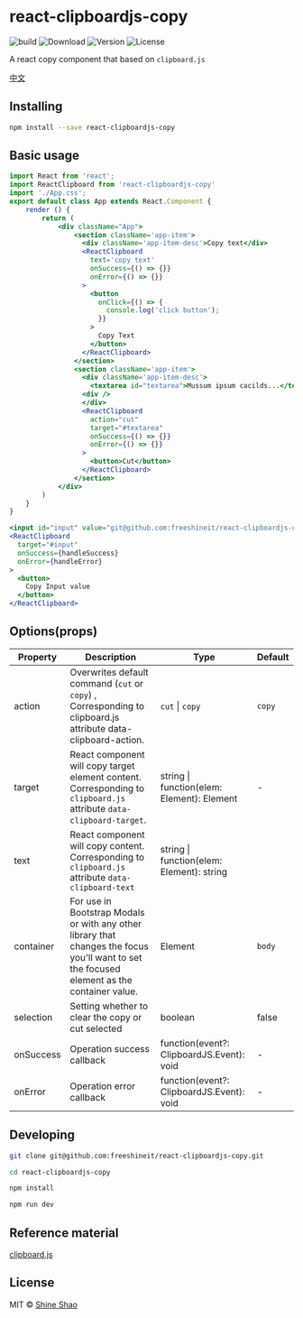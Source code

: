 # react-clipboardjs-copy

![build](https://github.com/freeshineit/react-clipboardjs-copy/workflows/build/badge.svg)
![Download](https://img.shields.io/npm/dm/react-clipboardjs-copy.svg)
![Version](https://img.shields.io/npm/v/react-clipboardjs-copy.svg)
![License](https://img.shields.io/npm/l/react-clipboardjs-copy.svg)

A react copy component that based on `clipboard.js`

[中文](./README_zh-CN.md)

## Installing

```sh
npm install --save react-clipboardjs-copy
```

## Basic usage

```jsx
import React from 'react';
import ReactClipboard from 'react-clipboardjs-copy'
import './App.css';
export default class App extends React.Component {
    render () {
        return (
            <div className="App">
                <section className='app-item'>
                  <div className='app-item-desc'>Copy text</div>
                  <ReactClipboard
                    text='copy text'
                    onSuccess={() => {}}
                    onError={() => {}}
                  >
                    <button
                      onClick={() => {
                        console.log('click button');
                      }}
                    >
                      Copy Text
                    </button>
                  </ReactClipboard>
                </section>
                <section className='app-item'>
                  <div className='app-item-desc'>
                    <textarea id="textarea">Mussum ipsum cacilds...</textarea>
                  <div />
                  </div>
                  <ReactClipboard
                    action="cut"
                    target="#textarea"
                    onSuccess={() => {}}
                    onError={() => {}}
                  >
                    <button>Cut</button>
                  </ReactClipboard>
                </section>
            </div>
        )
    }
}
```

```jsx
<input id="input" value="git@github.com:freeshineit/react-clipboardjs-copy.git" />
<ReactClipboard
  target="#input"
  onSuccess={handleSuccess}
  onError={handleError}
>
  <button>
    Copy Input value
  </button>
</ReactClipboard>
```

## Options(props)

| Property  | Description                                                                                                                                 | Type                                       | Default |
| --------- | ------------------------------------------------------------------------------------------------------------------------------------------- | ------------------------------------------ | ------- |
| action    | Overwrites default command (`cut` or `copy`) , Corresponding to clipboard.js attribute data-clipboard-action.                               | `cut` \| `copy`                            | `copy`  |
| target    | React component will copy target element content. Corresponding to `clipboard.js` attribute `data-clipboard-target`.                        | string \| function(elem: Element): Element | -       |
| text      | React component will copy content. Corresponding to `clipboard.js` attribute `data-clipboard-text`                                          | string \| function(elem: Element): string  |         |
| container | For use in Bootstrap Modals or with any other library that changes the focus you'll want to set the focused element as the container value. | Element                                    | `body`  |
| selection | Setting whether to clear the copy or cut selected                                                                                           | boolean                                    | false   |
| onSuccess | Operation success callback                                                                                                                  | function(event?: ClipboardJS.Event): void  | -       |
| onError   | Operation error callback                                                                                                                    | function(event?: ClipboardJS.Event): void  | -       |

## Developing

```sh
git clone git@github.com:freeshineit/react-clipboardjs-copy.git

cd react-clipboardjs-copy

npm install

npm run dev
```

## Reference material

[clipboard.js](https://clipboardjs.com/)

## License

MIT © [Shine Shao](https://github.com/freeshineit)
